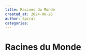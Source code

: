 ```yaml
---
title: Racines du Monde
created_at: 2024-06-26
author: Spiral
categories:
---
```

# Racines du Monde
